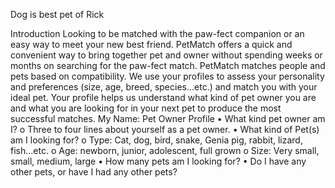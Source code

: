 Dog is best pet of Rick

Introduction
Looking to be matched with the paw-fect companion or an easy way to meet your new best friend. PetMatch offers a quick and convenient way to bring together pet and owner without spending weeks or months on searching for the paw-fect match. PetMatch matches people and pets based on compatibility. We use your profiles to assess your personality and preferences (size, age, breed, species…etc.) and match you with your ideal pet. Your profile helps us understand what kind of pet owner you are and what you are looking for in your next pet to produce the most successful matches.
My Name: Pet Owner Profile
•	What kind pet owner am I?
o	Three to four lines about yourself as a pet owner.
•	What kind of Pet(s) am I looking for?
o	Type: Cat, dog, bird, snake, Genia pig, rabbit, lizard, fish…etc.
o	Age: newborn, junior, adolescent, full grown
o	Size: Very small, small, medium, large
•	How many pets am I looking for?
•	Do I have any other pets, or have I had any other pets?

